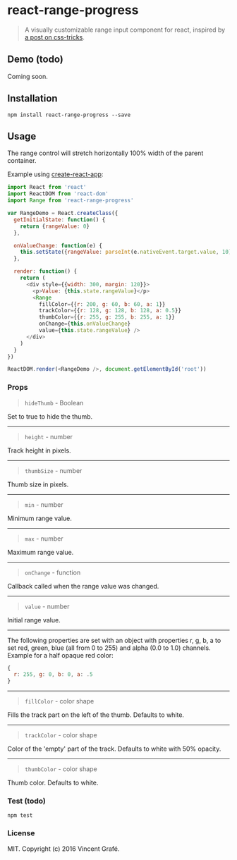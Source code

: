 react-range-progress
=======================

> A visually customizable range input component for react, inspired by [a post on css-tricks](https://css-tricks.com/custom-interactive-range-inputs/).

## Demo (todo)

Coming soon.

## Installation

```
npm install react-range-progress --save
```

## Usage

The range control will stretch horizontally 100% width of the parent container.

Example using [create-react-app](https://github.com/facebookincubator/create-react-app):

```js
import React from 'react'
import ReactDOM from 'react-dom'
import Range from 'react-range-progress'

var RangeDemo = React.createClass({
  getInitialState: function() {
    return {rangeValue: 0}
  },

  onValueChange: function(e) {
    this.setState({rangeValue: parseInt(e.nativeEvent.target.value, 10)})
  },

  render: function() {
    return (
      <div style={{width: 300, margin: 120}}>
        <p>Value: {this.state.rangeValue}</p>
        <Range
          fillColor={{r: 200, g: 60, b: 60, a: 1}}
          trackColor={{r: 128, g: 128, b: 128, a: 0.5}}
          thumbColor={{r: 255, g: 255, b: 255, a: 1}}
          onChange={this.onValueChange}
          value={this.state.rangeValue} />
      </div>
    )
  }
})

ReactDOM.render(<RangeDemo />, document.getElementById('root'))
```

### Props

> `hideThumb` - Boolean

Set to true to hide the thumb.

---

> `height` - number

Track height in pixels.

---

> `thumbSize` - number

Thumb size in pixels.

---

> `min` - number

Minimum range value.

---

> `max` - number

Maximum range value.

---

> `onChange` - function

Callback called when the range value was changed.

---

> `value` - number

Initial range value.

---

The following properties are set with an object with properties r, g, b, a to set red, green, blue (all from 0 to 255) and alpha (0.0 to 1.0) channels. Example for a half opaque
red color:
```js
{
  r: 255, g: 0, b: 0, a: .5
}
```

---

> `fillColor` - color shape

Fills the track part on the left of the thumb. Defaults to white.

---

> `trackColor` - color shape

Color of the 'empty' part of the track. Defaults to white with 50% opacity.

---

> `thumbColor` - color shape

Thumb color. Defaults to white.


### Test (todo)

```
npm test
```

### License
 
MIT. Copyright (c) 2016 Vincent Grafé.
